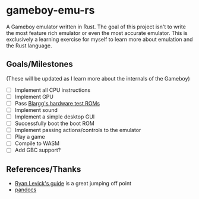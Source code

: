 # gameboy-emu-rs

A Gameboy emulator written in Rust. The goal of this project isn't to write the most feature rich emulator or even the most accurate emulator. This is exclusively a learning exercise for myself to learn more about emulation and the Rust language.

## Goals/Milestones
(These will be updated as I learn more about the internals of the Gameboy)

- [ ] Implement all CPU instructions
- [ ] Implement GPU
- [ ] Pass [Blargg's hardware test ROMs](https://github.com/retrio/gb-test-roms)
- [ ] Implement sound
- [ ] Implement a simple desktop GUI
- [ ] Successfully boot the boot ROM
- [ ] Implement passing actions/controls to the emulator
- [ ] Play a game
- [ ] Compile to WASM
- [ ] Add GBC support?

## References/Thanks
- [Ryan Levick's guide](https://blog.ryanlevick.com/DMG-01/public/book/introduction.html) is a great jumping off point
- [pandocs](http://bgb.bircd.org/pandocs.htm#cpuregistersandflags)
